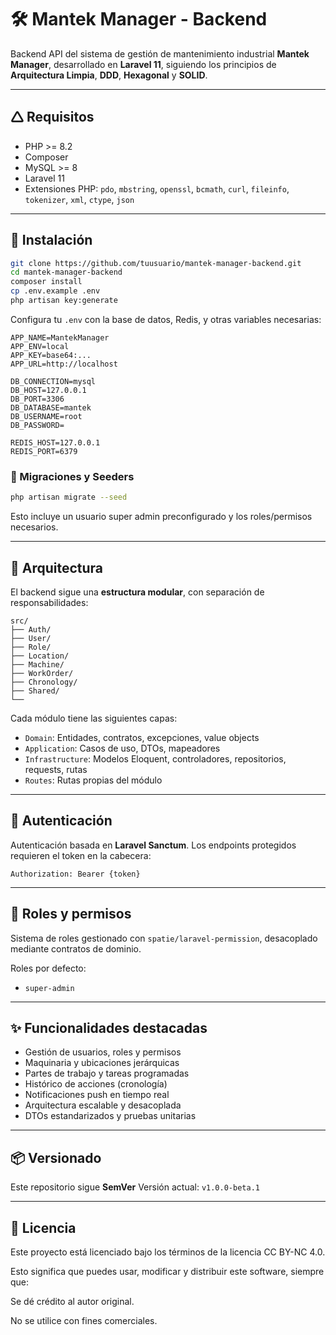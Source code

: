 # 🛠️ Mantek Manager - Backend

Backend API del sistema de gestión de mantenimiento industrial **Mantek Manager**, desarrollado en **Laravel 11**, siguiendo los principios de **Arquitectura Limpia**, **DDD**, **Hexagonal** y **SOLID**.

---

## 🛆 Requisitos

* PHP >= 8.2
* Composer
* MySQL >= 8
* Laravel 11
* Extensiones PHP: `pdo`, `mbstring`, `openssl`, `bcmath`, `curl`, `fileinfo`, `tokenizer`, `xml`, `ctype`, `json`

---

## 🚀 Instalación

```bash
git clone https://github.com/tuusuario/mantek-manager-backend.git
cd mantek-manager-backend
composer install
cp .env.example .env
php artisan key:generate
```

Configura tu `.env` con la base de datos, Redis, y otras variables necesarias:

```dotenv
APP_NAME=MantekManager
APP_ENV=local
APP_KEY=base64:...
APP_URL=http://localhost

DB_CONNECTION=mysql
DB_HOST=127.0.0.1
DB_PORT=3306
DB_DATABASE=mantek
DB_USERNAME=root
DB_PASSWORD=

REDIS_HOST=127.0.0.1
REDIS_PORT=6379
```

### 🧱 Migraciones y Seeders

```bash
php artisan migrate --seed
```

Esto incluye un usuario super admin preconfigurado y los roles/permisos necesarios.

---

## 🧠 Arquitectura

El backend sigue una **estructura modular**, con separación de responsabilidades:

```
src/
├── Auth/
├── User/
├── Role/
├── Location/
├── Machine/
├── WorkOrder/
├── Chronology/
├── Shared/
└── 
```

Cada módulo tiene las siguientes capas:

* `Domain`: Entidades, contratos, excepciones, value objects
* `Application`: Casos de uso, DTOs, mapeadores
* `Infrastructure`: Modelos Eloquent, controladores, repositorios, requests, rutas
* `Routes`: Rutas propias del módulo

---

## 🔐 Autenticación

Autenticación basada en **Laravel Sanctum**.
Los endpoints protegidos requieren el token en la cabecera:

```
Authorization: Bearer {token}
```

---

## 👤 Roles y permisos

Sistema de roles gestionado con `spatie/laravel-permission`, desacoplado mediante contratos de dominio.

Roles por defecto:

* `super-admin`

---

## ✨ Funcionalidades destacadas

* Gestión de usuarios, roles y permisos
* Maquinaria y ubicaciones jerárquicas
* Partes de trabajo y tareas programadas
* Histórico de acciones (cronología)
* Notificaciones push en tiempo real
* Arquitectura escalable y desacoplada
* DTOs estandarizados y pruebas unitarias

---

## 📦 Versionado

Este repositorio sigue **SemVer**
Versión actual: `v1.0.0-beta.1`

---

## 📄 Licencia

Este proyecto está licenciado bajo los términos de la licencia CC BY-NC 4.0.

Esto significa que puedes usar, modificar y distribuir este software, siempre que:

Se dé crédito al autor original.

No se utilice con fines comerciales.